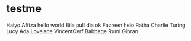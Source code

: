 # testme
Haiyo
Affiza
hello world
Bila pull dia ok
Fazreen
helo
Ratha
Charlie
Turing
Lucy 
Ada
Lovelace
VincentCerf
Babbage
Rumi 
Gibran

